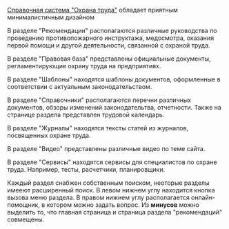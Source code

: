[Справочная система "Охрана труда"](https://vip.1otruda.ru/) обладает приятным минималистичным дизайном

В разделе "Рекомендации" располагаются различные руководства по проведению противопожарного инструктажа, медосмотра, оказания первой помощи и другой деятельности, связанной с охраной труда.

В разделе "Правовая база" представлены официальные документы, регламентирующие охрану труда на предприятиях.

В разделе "Шаблоны" находятся шаблоны документов, оформленные в соответствии с актуальным законодательством.

В разделе "Справочники" располагаются перечни различных документов, обзоры изменений законодательтва, отчетности. Также на странице раздела представлен трудовой календарь.

В разделе "Журналы" находятся тексты статей из журналов, посвященных охране труда.

В разделе "Видео" представлены различные видео по теме сайта.

В разделе "Сервисы" находятся сервисы для специалистов по охране труда. Например, тесты, расчетчики, планировщики.

Каждый раздел снабжен собственным поиском, неоторые разделы имееют расширенный поиск. В левом нижнем углу находится кнопка вызова меню раздела. В правом нижнем углу располагается онлайн-помощник, в котором можно задать вопрос.
Из **минусов** можно выделить то, что главная страница и страница раздела "рекомендаций" совмещены.
